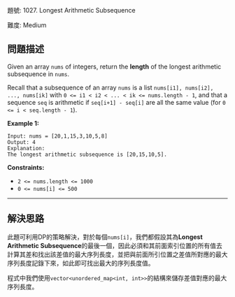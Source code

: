 題號: 1027. Longest Arithmetic Subsequence

難度: Medium

## 問題描述

Given an array `nums` of integers, return the **length** of the longest arithmetic subsequence in `nums`.

Recall that a subsequence of an array `nums` is a list `nums[i1], nums[i2], ..., nums[ik]` with `0 <= i1 < i2 < ... < ik <= nums.length - 1`, and that a sequence `seq` is arithmetic if `seq[i+1] - seq[i]` are all the same value (for `0 <= i < seq.length - 1`).

**Example 1:**
```
Input: nums = [20,1,15,3,10,5,8]
Output: 4
Explanation: 
The longest arithmetic subsequence is [20,15,10,5].
```

**Constraints:**

- `2 <= nums.length <= 1000`
- `0 <= nums[i] <= 500`

---
## 解決思路

此題可利用DP的策略解決，對於每個`nums[i]`，我們都假設其為**Longest Arithmetic Subsequence**的最後一個，因此必須和其前面索引位置的所有值去計算其差和找出該差值的最大序列長度，並把與前面所引位置之差值所對應的最大序列長度記錄下來，如此即可找出最大的序列長度值。

程式中我們使用`vector<unordered_map<int, int>>`的結構來儲存差值對應的最大序列長度。

